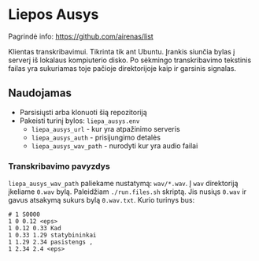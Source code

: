 # Liepos Ausys

Pagrindė info: https://github.com/airenas/list

Klientas transkribavimui. Tikrinta tik ant Ubuntu. Įrankis siunčia bylas į serverį iš lokalaus kompiuterio disko. Po sėkmingo transkribavimo tekstinis failas yra sukuriamas toje pačioje direktorijoje kaip ir garsinis signalas.

## Naudojamas

* Parsisiųsti arba klonuoti šią repozitoriją
* Pakeisti turinį bylos: `liepa_ausys.env`
  * `liepa_ausys_url` - kur yra atpažinimo serveris
  * `liepa_ausys_auth` - prisijungimo detalės
  * `liepa_ausys_wav_path` - nurodyti kur yra audio failai
 
### Transkribavimo pavyzdys

`liepa_ausys_wav_path` paliekame nustatymą: `wav/*.wav`. Į `wav` direktoriją įkeliame `0.wav` bylą. Paleidžiam `./run.files.sh` skriptą. Jis nusiųs `0.wav` ir gavus atsakymą sukurs bylą `0.wav.txt`. Kurio turinys bus:

```
# 1 S0000
1 0 0.12 <eps>
1 0.12 0.33 Kad
1 0.33 1.29 statybininkai
1 1.29 2.34 pasistengs ,
1 2.34 2.4 <eps>
```
